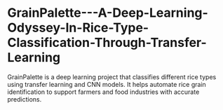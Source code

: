 # GrainPalette---A-Deep-Learning-Odyssey-In-Rice-Type-Classification-Through-Transfer-Learning
GrainPalette is a deep learning project that classifies different rice types using transfer learning and CNN models. It helps automate rice grain identification to support farmers and food industries with accurate predictions.
